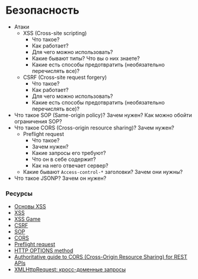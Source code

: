 # Безопасность

* Атаки
  * XSS (Cross-site scripting)
    * Что такое?
    * Как работает?
    * Для чего можно использовать?
    * Какие бывают типы? Что вы о них знаете?
    * Какие есть способы предотвратить (необязательно перечислять все)?
  * CSRF (Cross-site request forgery)
    * Что такое?
    * Как работает?
    * Для чего можно использовать?
    * Какие есть способы предотвратить (необязательно перечислять все)?
* Что такое SOP (Same-origin policy)? Зачем нужен? Как можно обойти ограничения SOP?
* Что такое CORS (Cross-origin resource sharing)? Зачем нужен?
  * Preflight request
    * Что такое?
    * Зачем нужен?
    * Какие запросы его требуют?
    * Что он в себе содержит?
    * Как на него отвечает сервер?
  * Какие бывают `Access-control-*` заголовки? Зачем они нужны?
* Что такое JSONP? Зачем он нужен?

### Ресурсы

* [Основы XSS](https://hackware.ru/?p=1174)
* [XSS](https://portswigger.net/web-security/cross-site-scripting)
* [XSS Game](https://xss-game.appspot.com/level1)
* [CSRF](https://portswigger.net/web-security/csrf)
* [SOP](https://developer.mozilla.org/en/docs/Web/Security/Same-origin_policy)
* [CORS](https://developer.mozilla.org/en-US/docs/Web/HTTP/CORS)
* [Preflight request](https://developer.mozilla.org/en-US/docs/Glossary/Preflight_request)
* [HTTP OPTIONS method](https://developer.mozilla.org/en-US/docs/Web/HTTP/Methods/OPTIONS)
* [Authoritative guide to CORS (Cross-Origin Resource Sharing) for REST APIs](https://www.moesif.com/blog/technical/cors/Authoritative-Guide-to-CORS-Cross-Origin-Resource-Sharing-for-REST-APIs/)
* [XMLHttpRequest: кросс-доменные запросы](https://learn.javascript.ru/xhr-crossdomain)
